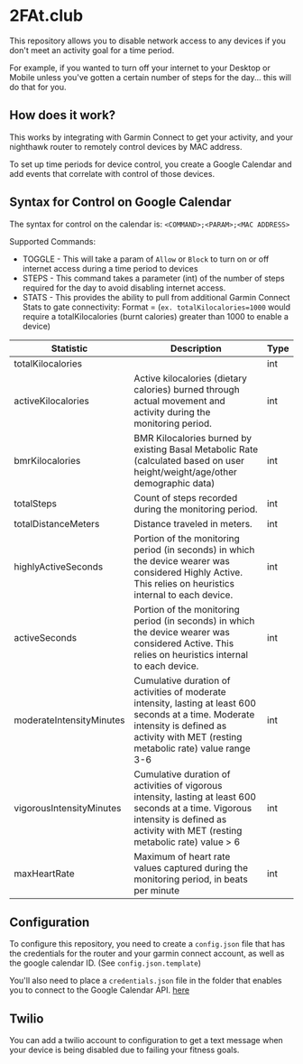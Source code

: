 # 2FAt.club
This repository allows you to disable network access to any devices if you don't meet an activity goal for a time period.

For example, if you wanted to turn off your internet to your Desktop or Mobile unless you've gotten a certain number of steps for the day... this will do that for you.

## How does it work?
This works by integrating with Garmin Connect to get your activity, and your nighthawk router to remotely control devices by MAC address.

To set up time periods for device control, you create a Google Calendar and add events that correlate with control of those devices.

## Syntax for Control on Google Calendar
The syntax for control on the calendar is:
`<COMMAND>;<PARAM>;<MAC ADDRESS>`

Supported Commands:
* TOGGLE - This will take a param of `Allow` or `Block` to turn on or off internet access during a time period to devices
* STEPS - This command takes a parameter (int) of the number of steps required for the day to avoid disabling internet access.
* STATS - This provides the ability to pull from additional Garmin Connect Stats to gate connectivity:
Format <stat>=<value> (`ex. totalKilocalories=1000` would require a totalKilocalories (burnt calories) greater than 1000 to enable a device)

| Statistic | Description | Type |
| --------- | ----------- | ---- |
| totalKilocalories |  | int |
| activeKilocalories | Active kilocalories (dietary calories) burned through actual movement and activity during the monitoring period. | int |
| bmrKilocalories | BMR Kilocalories burned by existing Basal Metabolic Rate (calculated based on user height/weight/age/other demographic data) | int |
| totalSteps | Count of steps recorded during the monitoring period.  | int |
| totalDistanceMeters | Distance traveled in meters. | int |
| highlyActiveSeconds |  Portion of the monitoring period (in seconds) in which the device wearer was considered Highly Active. This relies on heuristics internal to each device. | int |
| activeSeconds | Portion of the monitoring period (in seconds) in which the device wearer was considered Active. This relies on heuristics internal to each device. | int |
| moderateIntensityMinutes | Cumulative duration of activities of moderate intensity, lasting at least 600 seconds at a time. Moderate intensity is defined as activity with MET (resting metabolic rate) value range 3-6 | int |
| vigorousIntensityMinutes | Cumulative duration of activities of vigorous intensity, lasting at least 600 seconds at a time. Vigorous intensity is defined as activity with MET (resting metabolic rate) value > 6 | int |
| maxHeartRate | Maximum of heart rate values captured during the monitoring period, in beats per minute | int |

## Configuration
To configure this repository, you need to create a `config.json` file that has the credentials for the router and your garmin connect account, as well as the google calendar ID.  (See `config.json.template`)

You'll also need to place a `credentials.json` file in the folder that enables you to connect to the Google Calendar API. [here](https://developers.google.com/calendar/quickstart/go)

## Twilio
You can add a twilio account to configuration to get a text message when your device is being disabled due to failing your fitness goals.